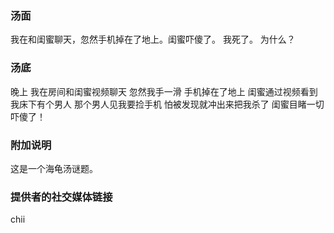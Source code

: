

### 汤面

我在和闺蜜聊天，忽然手机掉在了地上。闺蜜吓傻了。 我死了。 为什么？

### 汤底

晚上 我在房间和闺蜜视频聊天 忽然我手一滑 手机掉在了地上 闺蜜通过视频看到我床下有个男人 那个男人见我要捡手机 怕被发现就冲出来把我杀了 闺蜜目睹一切 吓傻了！

### 附加说明
这是一个海龟汤谜题。
### 提供者的社交媒体链接

chii
